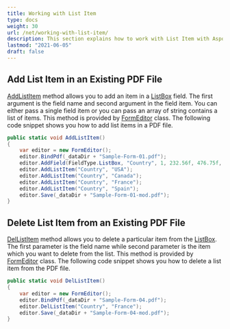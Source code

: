 ```yaml
---
title: Working with List Item
type: docs
weight: 30
url: /net/working-with-list-item/
description: This section explains how to work with List Item with Aspose.PDF Facades using FormEditor Class.
lastmod: "2021-06-05"
draft: false
---
```


## Add List Item in an Existing PDF File

[AddListItem](https://reference.aspose.com/pdf/net/aspose.pdf.facades/formeditor/methods/addlistitem) method allows you to add an item in a [ListBox](https://reference.aspose.com/pdf/net/aspose.pdf.forms/listboxfield) field. The first argument is the field name and second argument in the field item. You can either pass a single field item or you can pass an array of string contains a list of items. This method is provided by [FormEditor](https://reference.aspose.com/pdf/net/aspose.pdf.facades/formeditor) class. The following code snippet shows you how to add list items in a PDF file.

```csharp
public static void AddListItem()
{
    var editor = new FormEditor();
    editor.BindPdf(_dataDir + "Sample-Form-01.pdf");
    editor.AddField(FieldType.ListBox, "Country", 1, 232.56f, 476.75f, 352.28f, 514.03f);
    editor.AddListItem("Country", "USA");
    editor.AddListItem("Country", "Canada");
    editor.AddListItem("Country", "France");
    editor.AddListItem("Country", "Spain");
    editor.Save(_dataDir + "Sample-Form-01-mod.pdf");
}
```

## Delete List Item from an Existing PDF File

[DelListItem](https://reference.aspose.com/pdf/net/aspose.pdf.facades/formeditor/methods/dellistitem) method allows you to delete a particular item from the [ListBox](https://reference.aspose.com/pdf/net/aspose.pdf.forms/listboxfield). The first parameter is the field name while second parameter is the item which you want to delete from the list. This method is provided by [FormEditor](https://reference.aspose.com/pdf/net/aspose.pdf.facades/formeditor) class. The following code snippet shows you how to delete a list item from the PDF file.

```csharp
public static void DelListItem()
{
    var editor = new FormEditor();
    editor.BindPdf(_dataDir + "Sample-Form-04.pdf");
    editor.DelListItem("Country", "France");
    editor.Save(_dataDir + "Sample-Form-04-mod.pdf");
}
```
